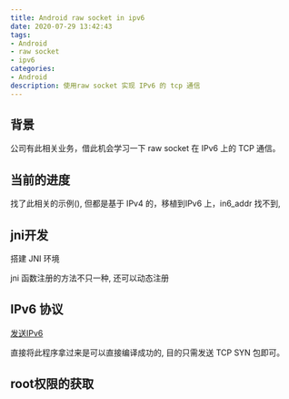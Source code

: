 ```yaml
---
title: Android raw socket in ipv6
date: 2020-07-29 13:42:43
tags: 
- Android 
- raw socket
- ipv6
categories:
- Android
description: 使用raw socket 实现 IPv6 的 tcp 通信
---
```


## 背景

公司有此相关业务，借此机会学习一下 raw socket 在 IPv6 上的 TCP 通信。 

## 当前的进度

找了此相关的示例(), 但都是基于 IPv4 的，移植到IPv6 上，in6_addr 找不到, 

## jni开发

搭建 JNI 环境

jni 函数注册的方法不只一种, 还可以动态注册

## IPv6 协议

[发送IPv6](http://www.pdbuchan.com/rawsock/tcp6_ll.c)

直接将此程序拿过来是可以直接编译成功的, 目的只需发送 TCP SYN 包即可。

## root权限的获取

